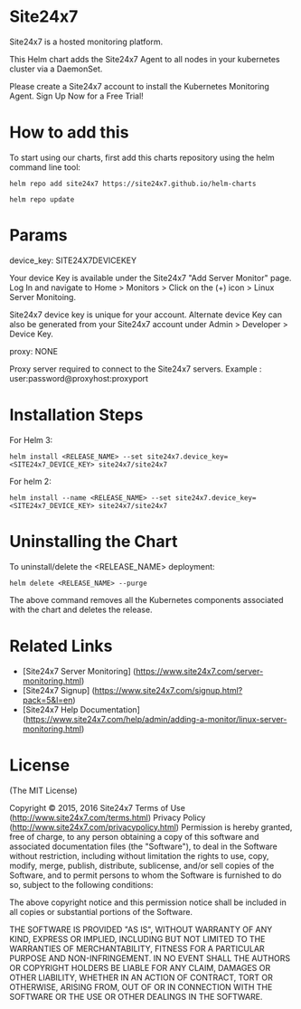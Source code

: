Site24x7
========

Site24x7 is a hosted monitoring platform. 

This Helm chart adds the Site24x7 Agent to all nodes in your kubernetes cluster via a DaemonSet.

Please create a Site24x7 account to install the Kubernetes Monitoring Agent. Sign Up Now for a Free Trial! 


How to add this
===============

To start using our charts, first add this charts repository using the helm command line tool:

	helm repo add site24x7 https://site24x7.github.io/helm-charts

	helm repo update


Params
======

device_key: SITE24X7DEVICEKEY 

Your device Key is available under the Site24x7 "Add Server Monitor" page. Log In and navigate to Home > Monitors > Click on the (+) icon > Linux Server Monitoing. 

Site24x7 device key is unique for your account. Alternate device Key can also be generated from your Site24x7 account under Admin > Developer > Device Key.

proxy: NONE

Proxy server required to connect to the Site24x7 servers. Example : user:password@proxyhost:proxyport


Installation Steps
==================
	
   For Helm 3:
   	
   	helm install <RELEASE_NAME> --set site24x7.device_key=<SITE24x7_DEVICE_KEY> site24x7/site24x7
   	
   For helm 2:
   	
   	helm install --name <RELEASE_NAME> --set site24x7.device_key=<SITE24x7_DEVICE_KEY> site24x7/site24x7


Uninstalling the Chart
======================

   To uninstall/delete the <RELEASE_NAME> deployment:
   
   	helm delete <RELEASE_NAME> --purge

   The above command removes all the Kubernetes components associated with the chart and deletes the release.



Related Links
=====
* [Site24x7 Server Monitoring] (https://www.site24x7.com/server-monitoring.html)
* [Site24x7 Signup] (https://www.site24x7.com/signup.html?pack=5&l=en)
* [Site24x7 Help Documentation] (https://www.site24x7.com/help/admin/adding-a-monitor/linux-server-monitoring.html)

License
=======

(The MIT License)

Copyright © 2015, 2016 Site24x7
Terms of Use (http://www.site24x7.com/terms.html)
Privacy Policy (http://www.site24x7.com/privacypolicy.html)
Permission is hereby granted, free of charge, to any person obtaining a
copy of this software and associated documentation files (the "Software"),
to deal in the Software without restriction, including without
limitation the rights to use, copy, modify, merge, publish, distribute,
sublicense, and/or sell copies of the Software, and to permit persons
to whom the Software is furnished to do so, subject to the following conditions:

The above copyright notice and this permission notice shall be included
in all copies or substantial portions of the Software.

THE SOFTWARE IS PROVIDED "AS IS", WITHOUT WARRANTY OF ANY KIND, EXPRESS
OR IMPLIED, INCLUDING BUT NOT LIMITED TO THE WARRANTIES OF MERCHANTABILITY,
FITNESS FOR A PARTICULAR PURPOSE AND NON-INFRINGEMENT. IN NO EVENT SHALL
THE AUTHORS OR COPYRIGHT HOLDERS BE LIABLE FOR ANY CLAIM, DAMAGES OR
OTHER LIABILITY, WHETHER IN AN ACTION OF CONTRACT, TORT OR OTHERWISE,
ARISING FROM, OUT OF OR IN CONNECTION WITH THE SOFTWARE OR THE USE OR
OTHER DEALINGS IN THE SOFTWARE.
